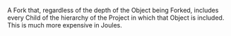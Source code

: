 A Fork that, regardless of the depth of the Object being Forked, includes every Child of the hierarchy of the Project in which that Object is included. This is much more expensive in Joules.
